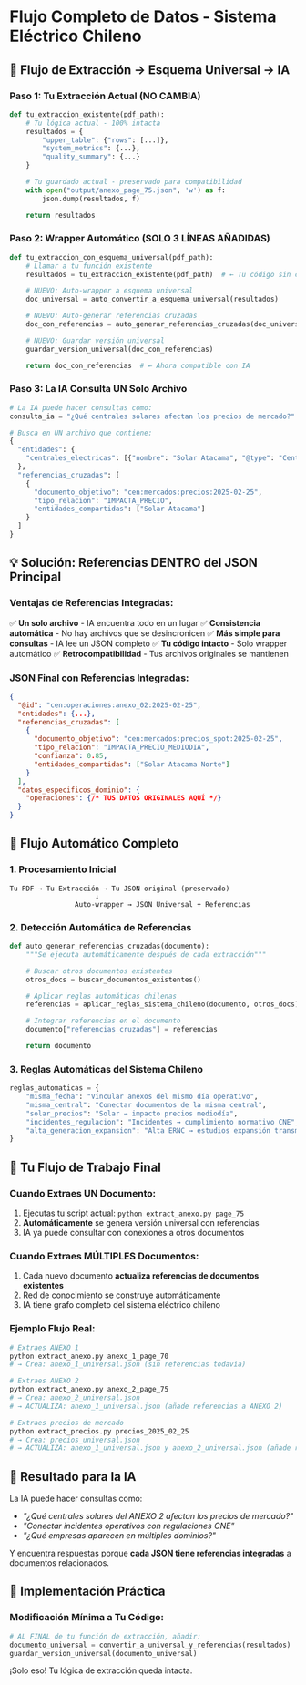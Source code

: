 # Flujo Completo de Datos - Sistema Eléctrico Chileno

## 🚀 Flujo de Extracción → Esquema Universal → IA

### Paso 1: Tu Extracción Actual (NO CAMBIA)
```python
def tu_extraccion_existente(pdf_path):
    # Tu lógica actual - 100% intacta
    resultados = {
        "upper_table": {"rows": [...]},
        "system_metrics": {...},
        "quality_summary": {...}
    }

    # Tu guardado actual - preservado para compatibilidad
    with open("output/anexo_page_75.json", 'w') as f:
        json.dump(resultados, f)

    return resultados
```

### Paso 2: Wrapper Automático (SOLO 3 LÍNEAS AÑADIDAS)
```python
def tu_extraccion_con_esquema_universal(pdf_path):
    # Llamar a tu función existente
    resultados = tu_extraccion_existente(pdf_path)  # ← Tu código sin cambios

    # NUEVO: Auto-wrapper a esquema universal
    doc_universal = auto_convertir_a_esquema_universal(resultados)

    # NUEVO: Auto-generar referencias cruzadas
    doc_con_referencias = auto_generar_referencias_cruzadas(doc_universal)

    # NUEVO: Guardar versión universal
    guardar_version_universal(doc_con_referencias)

    return doc_con_referencias  # ← Ahora compatible con IA
```

### Paso 3: La IA Consulta UN Solo Archivo
```python
# La IA puede hacer consultas como:
consulta_ia = "¿Qué centrales solares afectan los precios de mercado?"

# Busca en UN archivo que contiene:
{
  "entidades": {
    "centrales_electricas": [{"nombre": "Solar Atacama", "@type": "CentralSolar"}]
  },
  "referencias_cruzadas": [
    {
      "documento_objetivo": "cen:mercados:precios:2025-02-25",
      "tipo_relacion": "IMPACTA_PRECIO",
      "entidades_compartidas": ["Solar Atacama"]
    }
  ]
}
```

## 💡 Solución: Referencias DENTRO del JSON Principal

### Ventajas de Referencias Integradas:
✅ **Un solo archivo** - IA encuentra todo en un lugar
✅ **Consistencia automática** - No hay archivos que se desincronicen
✅ **Más simple para consultas** - IA lee un JSON completo
✅ **Tu código intacto** - Solo wrapper automático
✅ **Retrocompatibilidad** - Tus archivos originales se mantienen

### JSON Final con Referencias Integradas:
```json
{
  "@id": "cen:operaciones:anexo_02:2025-02-25",
  "entidades": {...},
  "referencias_cruzadas": [
    {
      "documento_objetivo": "cen:mercados:precios_spot:2025-02-25",
      "tipo_relacion": "IMPACTA_PRECIO_MEDIODIA",
      "confianza": 0.85,
      "entidades_compartidas": ["Solar Atacama Norte"]
    }
  ],
  "datos_especificos_dominio": {
    "operaciones": {/* TUS DATOS ORIGINALES AQUÍ */}
  }
}
```

## 🔄 Flujo Automático Completo

### 1. Procesamiento Inicial
```
Tu PDF → Tu Extracción → Tu JSON original (preservado)
                     ↓
                Auto-wrapper → JSON Universal + Referencias
```

### 2. Detección Automática de Referencias
```python
def auto_generar_referencias_cruzadas(documento):
    """Se ejecuta automáticamente después de cada extracción"""

    # Buscar otros documentos existentes
    otros_docs = buscar_documentos_existentes()

    # Aplicar reglas automáticas chilenas
    referencias = aplicar_reglas_sistema_chileno(documento, otros_docs)

    # Integrar referencias en el documento
    documento["referencias_cruzadas"] = referencias

    return documento
```

### 3. Reglas Automáticas del Sistema Chileno
```python
reglas_automaticas = {
    "misma_fecha": "Vincular anexos del mismo día operativo",
    "misma_central": "Conectar documentos de la misma central",
    "solar_precios": "Solar → impacto precios mediodía",
    "incidentes_regulacion": "Incidentes → cumplimiento normativo CNE",
    "alta_generacion_expansion": "Alta ERNC → estudios expansión transmisión"
}
```

## 🎯 Tu Flujo de Trabajo Final

### Cuando Extraes UN Documento:
1. Ejecutas tu script actual: `python extract_anexo.py page_75`
2. **Automáticamente** se genera versión universal con referencias
3. IA ya puede consultar con conexiones a otros documentos

### Cuando Extraes MÚLTIPLES Documentos:
1. Cada nuevo documento **actualiza referencias de documentos existentes**
2. Red de conocimiento se construye automáticamente
3. IA tiene grafo completo del sistema eléctrico chileno

### Ejemplo Flujo Real:
```bash
# Extraes ANEXO 1
python extract_anexo.py anexo_1_page_70
# → Crea: anexo_1_universal.json (sin referencias todavía)

# Extraes ANEXO 2
python extract_anexo.py anexo_2_page_75
# → Crea: anexo_2_universal.json
# → ACTUALIZA: anexo_1_universal.json (añade referencias a ANEXO 2)

# Extraes precios de mercado
python extract_precios.py precios_2025_02_25
# → Crea: precios_universal.json
# → ACTUALIZA: anexo_1_universal.json y anexo_2_universal.json (añade referencias a precios)
```

## 🧠 Resultado para la IA

La IA puede hacer consultas como:
- *"¿Qué centrales solares del ANEXO 2 afectan los precios de mercado?"*
- *"Conectar incidentes operativos con regulaciones CNE"*
- *"¿Qué empresas aparecen en múltiples dominios?"*

Y encuentra respuestas porque **cada JSON tiene referencias integradas** a documentos relacionados.

## 🔧 Implementación Práctica

### Modificación Mínima a Tu Código:
```python
# AL FINAL de tu función de extracción, añadir:
documento_universal = convertir_a_universal_y_referencias(resultados)
guardar_version_universal(documento_universal)
```

¡Solo eso! Tu lógica de extracción queda intacta.